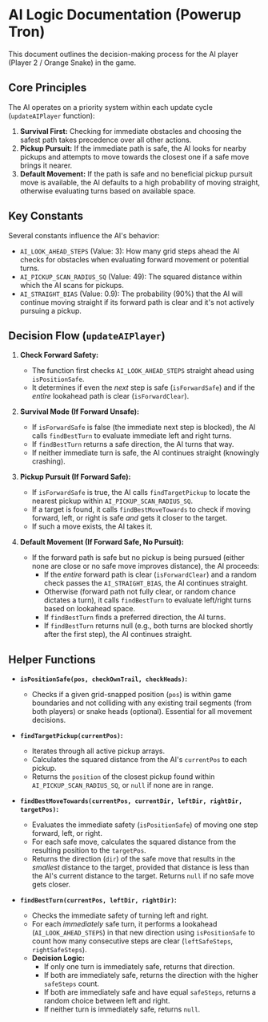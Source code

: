 # AI Logic Documentation (Powerup Tron)

This document outlines the decision-making process for the AI player (Player 2 / Orange Snake) in the game.

## Core Principles

The AI operates on a priority system within each update cycle (`updateAIPlayer` function):

1.  **Survival First:** Checking for immediate obstacles and choosing the safest path takes precedence over all other actions.
2.  **Pickup Pursuit:** If the immediate path is safe, the AI looks for nearby pickups and attempts to move towards the closest one if a safe move brings it nearer.
3.  **Default Movement:** If the path is safe and no beneficial pickup pursuit move is available, the AI defaults to a high probability of moving straight, otherwise evaluating turns based on available space.

## Key Constants

Several constants influence the AI's behavior:

*   `AI_LOOK_AHEAD_STEPS` (Value: 3): How many grid steps ahead the AI checks for obstacles when evaluating forward movement or potential turns.
*   `AI_PICKUP_SCAN_RADIUS_SQ` (Value: 49): The squared distance within which the AI scans for pickups.
*   `AI_STRAIGHT_BIAS` (Value: 0.9): The probability (90%) that the AI will continue moving straight if its forward path is clear and it's not actively pursuing a pickup.

## Decision Flow (`updateAIPlayer`)

1.  **Check Forward Safety:**
    *   The function first checks `AI_LOOK_AHEAD_STEPS` straight ahead using `isPositionSafe`.
    *   It determines if even the *next* step is safe (`isForwardSafe`) and if the *entire* lookahead path is clear (`isForwardClear`).

2.  **Survival Mode (If Forward Unsafe):**
    *   If `isForwardSafe` is false (the immediate next step is blocked), the AI calls `findBestTurn` to evaluate immediate left and right turns.
    *   If `findBestTurn` returns a safe direction, the AI turns that way.
    *   If neither immediate turn is safe, the AI continues straight (knowingly crashing).

3.  **Pickup Pursuit (If Forward Safe):**
    *   If `isForwardSafe` is true, the AI calls `findTargetPickup` to locate the nearest pickup within `AI_PICKUP_SCAN_RADIUS_SQ`.
    *   If a target is found, it calls `findBestMoveTowards` to check if moving forward, left, or right is safe *and* gets it closer to the target.
    *   If such a move exists, the AI takes it.

4.  **Default Movement (If Forward Safe, No Pursuit):**
    *   If the forward path is safe but no pickup is being pursued (either none are close or no safe move improves distance), the AI proceeds:
        *   If the *entire* forward path is clear (`isForwardClear`) and a random check passes the `AI_STRAIGHT_BIAS`, the AI continues straight.
        *   Otherwise (forward path not fully clear, or random chance dictates a turn), it calls `findBestTurn` to evaluate left/right turns based on lookahead space.
        *   If `findBestTurn` finds a preferred direction, the AI turns.
        *   If `findBestTurn` returns null (e.g., both turns are blocked shortly after the first step), the AI continues straight.

## Helper Functions

*   **`isPositionSafe(pos, checkOwnTrail, checkHeads)`:**
    *   Checks if a given grid-snapped position (`pos`) is within game boundaries and not colliding with any existing trail segments (from both players) or snake heads (optional). Essential for all movement decisions.

*   **`findTargetPickup(currentPos)`:**
    *   Iterates through all active pickup arrays.
    *   Calculates the squared distance from the AI's `currentPos` to each pickup.
    *   Returns the `position` of the closest pickup found within `AI_PICKUP_SCAN_RADIUS_SQ`, or `null` if none are in range.

*   **`findBestMoveTowards(currentPos, currentDir, leftDir, rightDir, targetPos)`:**
    *   Evaluates the immediate safety (`isPositionSafe`) of moving one step forward, left, or right.
    *   For each safe move, calculates the squared distance from the resulting position to the `targetPos`.
    *   Returns the direction (`dir`) of the safe move that results in the *smallest* distance to the target, provided that distance is less than the AI's current distance to the target. Returns `null` if no safe move gets closer.

*   **`findBestTurn(currentPos, leftDir, rightDir)`:**
    *   Checks the immediate safety of turning left and right.
    *   For each *immediately* safe turn, it performs a lookahead (`AI_LOOK_AHEAD_STEPS`) in that new direction using `isPositionSafe` to count how many consecutive steps are clear (`leftSafeSteps`, `rightSafeSteps`).
    *   **Decision Logic:**
        *   If only one turn is immediately safe, returns that direction.
        *   If both are immediately safe, returns the direction with the higher `safeSteps` count.
        *   If both are immediately safe and have equal `safeSteps`, returns a random choice between left and right.
        *   If neither turn is immediately safe, returns `null`. 